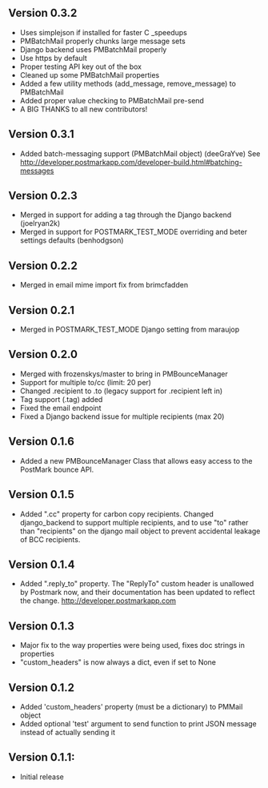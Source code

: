 Version 0.3.2
--------------
- Uses simplejson if installed for faster C _speedups
- PMBatchMail properly chunks large message sets
- Django backend uses PMBatchMail properly
- Use https by default
- Proper testing API key out of the box
- Cleaned up some PMBatchMail properties
- Added a few utility methods (add_message, remove_message) to PMBatchMail
- Added proper value checking to PMBatchMail pre-send
- A BIG THANKS to all new contributors!

Version 0.3.1
--------------
- Added batch-messaging support (PMBatchMail object) (deeGraYve)
  See http://developer.postmarkapp.com/developer-build.html#batching-messages

Version 0.2.3
--------------
- Merged in support for adding a tag through the Django backend (joelryan2k)
- Merged in support for POSTMARK_TEST_MODE overriding and beter settings defaults (benhodgson)

Version 0.2.2
--------------
- Merged in email mime import fix from brimcfadden

Version 0.2.1
--------------
- Merged in POSTMARK_TEST_MODE Django setting from maraujop

Version 0.2.0
--------------
- Merged with frozenskys/master to bring in PMBounceManager
- Support for multiple to/cc (limit: 20 per)
- Changed .recipient to .to (legacy support for .recipient left in)
- Tag support (.tag) added
- Fixed the email endpoint
- Fixed a Django backend issue for multiple recipients (max 20)

Version 0.1.6
--------------
- Added a new PMBounceManager Class that allows easy access to the PostMark
  bounce API.

Version 0.1.5
--------------
- Added ".cc" property for carbon copy recipients. Changed django_backend to 
  support multiple recipients, and to use "to" rather than "recipients" on the django
  mail object to prevent accidental leakage of BCC recipients.
  
Version 0.1.4
--------------
- Added ".reply_to" property.  The "ReplyTo" custom header is unallowed by Postmark 
  now, and their documentation has been updated to reflect the change.
  http://developer.postmarkapp.com

Version 0.1.3
--------------
- Major fix to the way properties were being used, fixes doc strings in properties
- "custom_headers" is now always a dict, even if set to None

Version 0.1.2
--------------
- Added 'custom_headers' property (must be a dictionary) to PMMail object
- Added optional 'test' argument to send function to print JSON message instead of actually sending it

Version 0.1.1:
--------------
- Initial release 
